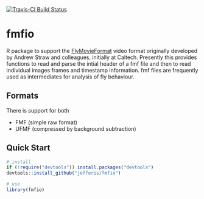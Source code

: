 [![Travis-CI Build Status](https://travis-ci.org/jefferis/fmfio.svg?branch=master)](https://travis-ci.org/jefferis/fmfio)

# fmfio
R package to support the 
[FlyMovieFormat](http://code.astraw.com/projects/motmot/fly-movie-format.html)
video format originally developed by Andrew Straw and colleagues, initially at Caltech. Presently this provides
functions to read and parse the intial header of a fmf file and then to read individual images
frames and timestamp information. fmf files are frequently used as intermediates for analysis
of fly behaviour.

## Formats

There is support for both

* FMF (simple raw format)
* UFMF (compressed by background subtraction)

## Quick Start
```r
# install
if (!require("devtools")) install.packages("devtools") 
devtools::install_github("jefferis/fmfio")

# use
library(fmfio)
```
